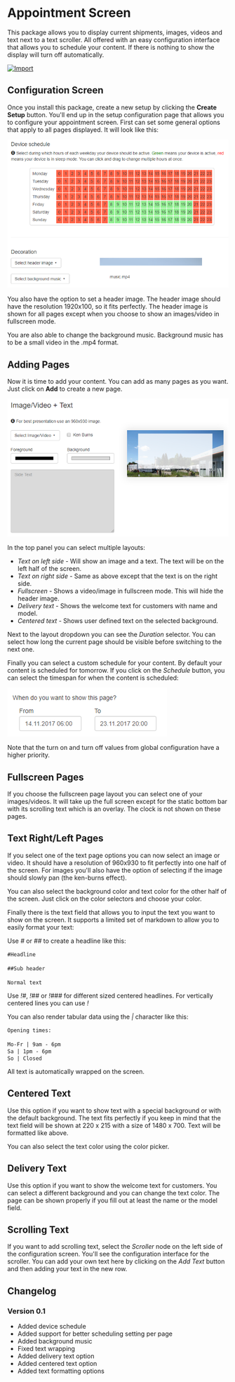 # Appointment Screen

This package allows you to display current shipments, images, videos and text next to a text scroller.
All offered with an easy configuration interface that allows you to schedule your
content. If there is nothing to show the display will turn off automatically.

[![Import](https://cdn.infobeamer.com/s/img/import.png)](https://info-beamer.com/use?url=https://github.com/niclasku/appointment-node)

## Configuration Screen

Once you install this package, create a new setup by clicking the **Create Setup** button.
You'll end up in the setup configuration page that allows you to configure your
appointment screen. First can set some general options that apply to all pages displayed.
It will look like this:

![General Settings](doc-settings.png)

You also have the option to set a header image. The header image
should have the resolution 1920x100, so it fits perfectly. The header image
is shown for all pages except when you choose to show an images/video in
fullscreen mode.

You are also able to change the background music. Background music has to be a small
video in the .mp4 format.

## Adding Pages

Now it is time to add your content. You can add as many pages as you want.
Just click on **Add** to create a new page.

![Pages Interface](doc-pages.png)

In the top panel you can select multiple layouts:

 * *Text on left side* - Will show an image and a text. The text will be on the left half of the screen.
 * *Text on right side* - Same as above except that the text is on the right side.
 * *Fullscreen* - Shows a video/image in fullscreen mode. This will hide the header image.
 * *Delivery text* - Shows the welcome text for customers with name and model.
 * *Centered text* - Shows user defined text on the selected background.

Next to the layout dropdown you can see the *Duration* selector. You can select how long the
current page should be visible before switching to the next one.

Finally you can select a custom schedule for your content. By default your content is
scheduled for tomorrow. If you click on the *Schedule* button, you can select the timespan for when the content is
scheduled:

![Schedule Interface](doc-schedule.png)

Note that the turn on and turn off values from global configuration have a higher priority.

## Fullscreen Pages

If you choose the fullscreen page layout you can select one of your images/videos.
It will take up the full screen except for the static bottom bar with its
scrolling text which is an overlay. The clock is not shown on these pages.

## Text Right/Left Pages

If you select one of the text page options you can now select an image or video.
It should have a resolution of 960x930 to fit perfectly into one half of the
screen. For images you'll also have the option of selecting if
the image should slowly pan (the ken-burns effect).

You can also select the background color and text color for the other half of the
screen. Just click on the color selectors and choose your color.

Finally there is the text field that allows you to input the text you
want to show on the screen. It supports a limited set of markdown to
allow you to easily format your text:

Use *#* or *##* to create a headline like this:

```
#Headline

##Sub header

Normal text
```

Use *!#*, *!##* or *!###* for different sized centered headlines. For vertically centered lines you can use *!*

You can also render tabular data using the *|* character like this:

```
Opening times:

Mo-Fr | 9am - 6pm
Sa | 1pm - 6pm
So | Closed
```

All text is automatically wrapped on the screen.

## Centered Text

Use this option if you want to show text with a special background or with the default background.
The text fits perfectly if you keep in mind that the text field will be shown at 220 x 215
with a size of 1480 x 700. Text will be formatted like above.

You can also select the text color using the color picker.

## Delivery Text

Use this option if you want to show the welcome text for customers. You can select a different background and you can change the text color. The page can be shown properly if you fill out at least the name or the model field.

## Scrolling Text

If you want to add scrolling text, select the *Scroller* node on
the left side of the configuration screen. You'll see the
configuration interface for the scroller. You can add your
own text here by clicking on the *Add Text* button and then
adding your text in the new row.

## Changelog

### Version 0.1

 * Added device schedule
 * Added support for better scheduling setting per page
 * Added background music
 * Fixed text wrapping
 * Added delivery text option
 * Added centered text option
 * Added text formatting options
